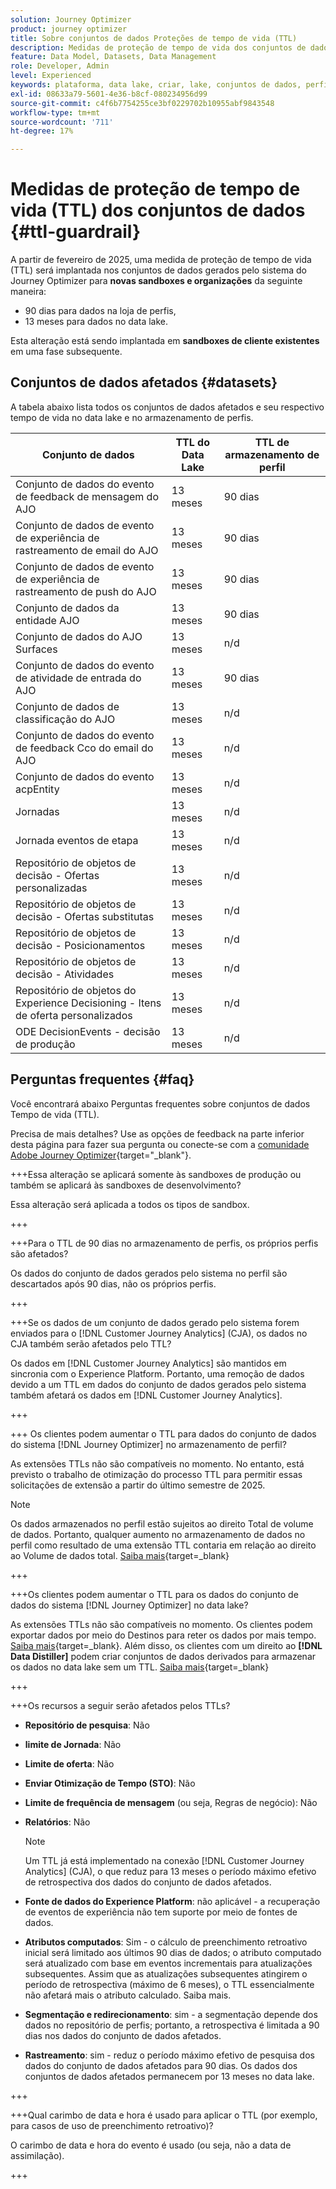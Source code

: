 ```yaml
---
solution: Journey Optimizer
product: journey optimizer
title: Sobre conjuntos de dados Proteções de tempo de vida (TTL)
description: Medidas de proteção de tempo de vida dos conjuntos de dados em  [!DNL Adobe Journey Optimizer]
feature: Data Model, Datasets, Data Management
role: Developer, Admin
level: Experienced
keywords: plataforma, data lake, criar, lake, conjuntos de dados, perfil
exl-id: 08633a79-5601-4e36-b8cf-080234956d99
source-git-commit: c4f6b7754255ce3bf0229702b10955abf9843548
workflow-type: tm+mt
source-wordcount: '711'
ht-degree: 17%

---
```


# Medidas de proteção de tempo de vida (TTL) dos conjuntos de dados {#ttl-guardrail}

A partir de fevereiro de 2025, uma medida de proteção de tempo de vida (TTL) será implantada nos conjuntos de dados gerados pelo sistema do Journey Optimizer para **novas sandboxes e organizações** da seguinte maneira:

* 90 dias para dados na loja de perfis,
* 13 meses para dados no data lake.

Esta alteração está sendo implantada em **sandboxes de cliente existentes** em uma fase subsequente.

## Conjuntos de dados afetados {#datasets}

A tabela abaixo lista todos os conjuntos de dados afetados e seu respectivo tempo de vida no data lake e no armazenamento de perfis.

| Conjunto de dados | TTL do Data Lake | TTL de armazenamento de perfil |
|------|-----|-----|
| Conjunto de dados do evento de feedback de mensagem do AJO | 13 meses | 90 dias |
| Conjunto de dados de evento de experiência de rastreamento de email do AJO | 13 meses | 90 dias |
| Conjunto de dados de evento de experiência de rastreamento de push do AJO | 13 meses | 90 dias |
| Conjunto de dados da entidade AJO | 13 meses | 90 dias |
| Conjunto de dados do AJO Surfaces | 13 meses | n/d |
| Conjunto de dados do evento de atividade de entrada do AJO | 13 meses | 90 dias |
| Conjunto de dados de classificação do AJO | 13 meses | n/d |
| Conjunto de dados do evento de feedback Cco do email do AJO | 13 meses | n/d |
| Conjunto de dados do evento acpEntity | 13 meses | n/d |
| Jornadas | 13 meses | n/d |
| Jornada eventos de etapa | 13 meses | n/d |
| Repositório de objetos de decisão - Ofertas personalizadas | 13 meses | n/d |
| Repositório de objetos de decisão - Ofertas substitutas | 13 meses | n/d |
| Repositório de objetos de decisão - Posicionamentos | 13 meses | n/d |
| Repositório de objetos de decisão - Atividades | 13 meses | n/d |
| Repositório de objetos do Experience Decisioning - Itens de oferta personalizados | 13 meses | n/d |
| ODE DecisionEvents - decisão de produção | 13 meses | n/d |

## Perguntas frequentes {#faq}

Você encontrará abaixo Perguntas frequentes sobre conjuntos de dados Tempo de vida (TTL).

Precisa de mais detalhes? Use as opções de feedback na parte inferior desta página para fazer sua pergunta ou conecte-se com a [comunidade Adobe Journey Optimizer](https://experienceleaguecommunities.adobe.com/t5/adobe-journey-optimizer/ct-p/journey-optimizer?profile.language=pt){target="_blank"}.

+++Essa alteração se aplicará somente às sandboxes de produção ou também se aplicará às sandboxes de desenvolvimento?

Essa alteração será aplicada a todos os tipos de sandbox.

+++

+++Para o TTL de 90 dias no armazenamento de perfis, os próprios perfis são afetados?

Os dados do conjunto de dados gerados pelo sistema no perfil são descartados após 90 dias, não os próprios perfis.

+++

+++Se os dados de um conjunto de dados gerado pelo sistema forem enviados para o [!DNL Customer Journey Analytics] (CJA), os dados no CJA também serão afetados pelo TTL?

Os dados em [!DNL Customer Journey Analytics] são mantidos em sincronia com o Experience Platform. Portanto, uma remoção de dados devido a um TTL em dados do conjunto de dados gerados pelo sistema também afetará os dados em [!DNL Customer Journey Analytics].

+++

+++ Os clientes podem aumentar o TTL para dados do conjunto de dados do sistema [!DNL Journey Optimizer] no armazenamento de perfil? 

As extensões TTLs não são compatíveis no momento. No entanto, está previsto o trabalho de otimização do processo TTL para permitir essas solicitações de extensão a partir do último semestre de 2025.

>[!NOTE]
>
>Os dados armazenados no perfil estão sujeitos ao direito Total de volume de dados. Portanto, qualquer aumento no armazenamento de dados no perfil como resultado de uma extensão TTL contaria em relação ao direito ao Volume de dados total. [Saiba mais](https://experienceleague.adobe.com/docs/experience-platform/landing/license/total-data-volume.html?lang=pt-BR){target=_blank}

+++

+++Os clientes podem aumentar o TTL para os dados do conjunto de dados do sistema [!DNL Journey Optimizer] no data lake? 

As extensões TTLs não são compatíveis no momento. Os clientes podem exportar dados por meio do Destinos para reter os dados por mais tempo. [Saiba mais](https://experienceleague.adobe.com/docs/experience-platform/destinations/ui/activate/export-datasets.html?lang=pt-BR){target=_blank}. Além disso, os clientes com um direito ao **[!DNL Data Distiller]** podem criar conjuntos de dados derivados para armazenar os dados no data lake sem um TTL. [Saiba mais](https://experienceleague.adobe.com/pt-br/docs/experience-platform/query/data-distiller/derived-datasets/overview){target=_blank}

+++

+++Os recursos a seguir serão afetados pelos TTLs? 

* **Repositório de pesquisa**: Não
* **limite de Jornada**: Não
* **Limite de oferta**: Não
* **Enviar Otimização de Tempo (STO)**: Não
* **Limite de frequência de mensagem** (ou seja, Regras de negócio): Não
* **Relatórios**: Não

  >[!NOTE]
  >
  >Um TTL já está implementado na conexão [!DNL Customer Journey Analytics] (CJA), o que reduz para 13 meses o período máximo efetivo de retrospectiva dos dados do conjunto de dados afetados.

* **Fonte de dados do Experience Platform**: não aplicável - a recuperação de eventos de experiência não tem suporte por meio de fontes de dados.
* **Atributos computados**: Sim - o cálculo de preenchimento retroativo inicial será limitado aos últimos 90 dias de dados; o atributo computado será atualizado com base em eventos incrementais para atualizações subsequentes. Assim que as atualizações subsequentes atingirem o período de retrospectiva (máximo de 6 meses), o TTL essencialmente não afetará mais o atributo calculado. Saiba mais.
* **Segmentação e redirecionamento**: sim - a segmentação depende dos dados no repositório de perfis; portanto, a retrospectiva é limitada a 90 dias nos dados do conjunto de dados afetados.
* **Rastreamento**: sim - reduz o período máximo efetivo de pesquisa dos dados do conjunto de dados afetados para 90 dias. Os dados dos conjuntos de dados afetados permanecem por 13 meses no data lake.

+++

+++Qual carimbo de data e hora é usado para aplicar o TTL (por exemplo, para casos de uso de preenchimento retroativo)? 

O carimbo de data e hora do evento é usado (ou seja, não a data de assimilação).

+++
